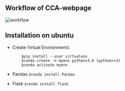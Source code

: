 ## Workflow of CCA-webpage

![workflow](https://user-images.githubusercontent.com/54661241/159837735-0ab94481-c75b-431c-9e45-4594d982a7bd.png)

## Installation on ubuntu

  * Create Virtual Environments
  
            $pip install --user virtualenv
            $conda create -n myenv python=3.6 (python>=3)
            $conda activate myenv

  * Pandas
            ```
            $conda install Pandas
            ```
  * Flask
            ```
            $conda install flask 
            ```
